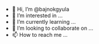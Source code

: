 - 👋 Hi, I’m @bajnokgyula
- 👀 I’m interested in ...
- 🌱 I’m currently learning ...
- 💞️ I’m looking to collaborate on ...
- 📫 How to reach me ...

<!---
bajnokgyula/bajnokgyula is a ✨ special ✨ repository because its `README.md` (this file) appears on your GitHub profile.
You can click the Preview link to take a look at your changes.
--->
